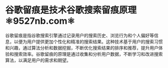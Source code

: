# 谷歌留痕是技术谷歌搜索留痕原理⚛️9527nb.com⚛️

谷歌留痕是指谷歌搜索引擎通过记录用户的搜索历史、浏览行为和个人偏好等信息，以便为用户提供更加个性化和精准的搜索结果。这种技术基于用户的搜索习惯和兴趣，通过算法分析和数据挖掘，不断优化搜索结果的排序和推荐，提升用户体验和搜索效率。谷歌留痕的原理是通过收集和分析用户数据，不断学习和改进搜索算法，以满足用户的需求和期望。